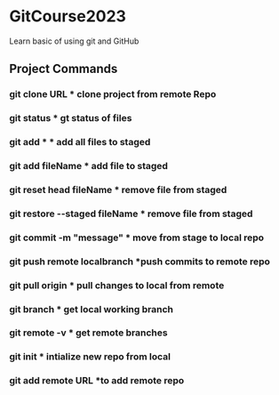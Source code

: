 # GitCourse2023
Learn basic of using git and GitHub
## Project Commands
### git clone URL                       * clone project from remote Repo      
### git status                          * gt status of files  
### git add *                           * add all files to staged
### git add fileName                    * add file to staged
### git reset head fileName             * remove file from staged
### git restore --staged fileName       * remove file from staged
### git commit -m "message"				      * move from stage to local repo
### git push remote localbranch			*push commits to remote repo	
### git pull origin                 * pull changes to local from remote
### git branch                       * get local working branch
### git remote -v                    * get remote branches
### git init                         * intialize new repo from local
### git add remote URL                *to add remote repo



